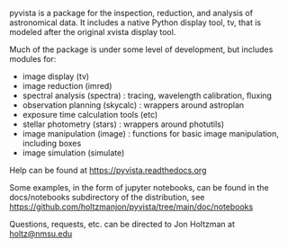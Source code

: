
pyvista is a package for the inspection, reduction, and analysis
of astronomical data. It includes a native Python display tool, tv,
that is modeled after the original xvista display tool. 

Much of the package is under some level of development, but includes
modules for:

- image display (tv)
- image reduction (imred)
- spectral analysis (spectra) : tracing, wavelength calibration, fluxing
- observation planning (skycalc) : wrappers around astroplan
- exposure time calculation tools (etc) 
- stellar photometry (stars) : wrappers around photutils)
- image manipulation (image) : functions for basic image manipulation, including boxes
- image simulation (simulate)

Help can be found at https://pyvista.readthedocs.org

Some examples, in the form of jupyter notebooks, can be found
in the docs/notebooks subdirectory of the distribution, see
https://github.com/holtzmanjon/pyvista/tree/main/doc/notebooks

Questions, requests, etc. can  be directed to Jon Holtzman at
holtz@nmsu.edu 



